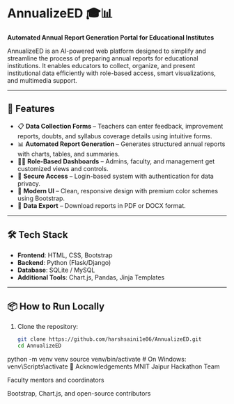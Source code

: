 # AnnualizeED 🎓📊  
**Automated Annual Report Generation Portal for Educational Institutes**

AnnualizeED is an AI-powered web platform designed to simplify and streamline the process of preparing annual reports for educational institutions. It enables educators to collect, organize, and present institutional data efficiently with role-based access, smart visualizations, and multimedia support.

---

## 🚀 Features

- 📋 **Data Collection Forms** – Teachers can enter feedback, improvement reports, doubts, and syllabus coverage details using intuitive forms.
- 📊 **Automated Report Generation** – Generates structured annual reports with charts, tables, and summaries.
- 🧑‍🏫 **Role-Based Dashboards** – Admins, faculty, and management get customized views and controls.
- 🔐 **Secure Access** – Login-based system with authentication for data privacy.
- 🎨 **Modern UI** – Clean, responsive design with premium color schemes using Bootstrap.
- 📁 **Data Export** – Download reports in PDF or DOCX format.

---

## 🛠️ Tech Stack

- **Frontend**: HTML, CSS, Bootstrap  
- **Backend**: Python (Flask/Django)  
- **Database**: SQLite / MySQL  
- **Additional Tools**: Chart.js, Pandas, Jinja Templates  

---

## 📦 How to Run Locally

1. Clone the repository:
   ```bash
   git clone https://github.com/harshsaini1e06/AnnualizeED.git
   cd AnnualizeED
python -m venv venv
source venv/bin/activate  # On Windows: venv\Scripts\activate
🌟 Acknowledgements
MNIT Jaipur Hackathon Team

Faculty mentors and coordinators

Bootstrap, Chart.js, and open-source contributors
